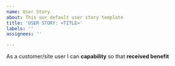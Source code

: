 ```yaml
---
name: User Story
about: This our default user story template
title: 'USER STORY: <TITLE>'
labels: ''
assignees: ''

---
```


As a customer/site user I can **capability** so that **received benefit**
